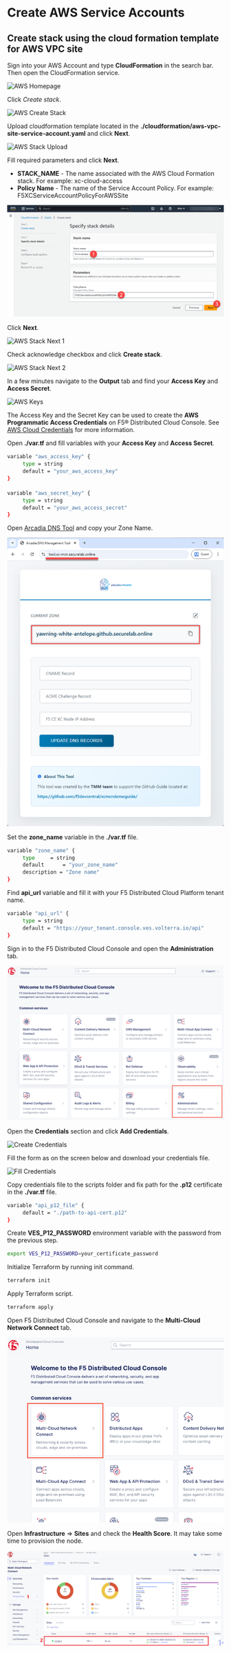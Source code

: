 # Create AWS Service Accounts

## Create stack using the cloud formation template for AWS VPC site

Sign into your AWS Account and type **CloudFormation** in the search bar. Then open the CloudFormation service.

![AWS Homepage](../../../assets/aws/aws_homepage.png)

Click *Create stack*.

![AWS Create Stack](../../../assets/aws/aws_create_stack.png)

Upload cloudformation template located in the **./cloudformation/aws-vpc-site-service-account.yaml** and click **Next**.

![AWS Stack Upload](../../../assets/aws/aws_stack_upload.png)

Fill required parameters and click **Next**.

- **STACK_NAME** - The name associated with the AWS Cloud Formation stack. For example: xc-cloud-access
- **Policy Name** - The name of the Service Account Policy. For example: F5XCServiceAccountPolicyForAWSSite

![AWS Stack Details](../../../assets/aws/aws_stack_details.png)

Click **Next**.

![AWS Stack Next 1](../../../assets/aws/aws_stack_next_1.png)

Check acknowledge checkbox and click **Create stack**.

![AWS Stack Next 2](../../../assets/aws/aws_stack_netx_2.png)

In a few minutes navigate to the **Output** tab and find your **Access Key** and **Access Secret**.

![AWS Keys](../../../assets/aws/aws_keys.png)

The Access Key and the Secret Key can be used to create the **AWS Programmatic Access Credentials** on F5® Distributed Cloud Console. See [AWS Cloud Credentials](https://docs.cloud.f5.com/docs/how-to/site-management/cloud-credentials#aws-programmable-access-credentials) for more information.

Open **./var.tf** and fill variables with your **Access Key** and **Access Secret**.

```bash
variable "aws_access_key" {
     type = string
     default = "your_aws_access_key"
}

variable "aws_secret_key" {
     type = string
     default = "your_aws_access_secret"
}
```

Open [Arcadia DNS Tool](https://tool.xc-mcn.securelab.online) and copy your Zone Name.

![Zone Name](../../../assets/xc/zone_name.png)

Set the **zone_name** variable in the **./var.tf** file.

```bash
variable "zone_name" {
     type 	  = string
     default 	  = "your_zone_name"
     description = "Zone name"
}
```

Find **api_url** variable and fill it with your F5 Distributed Cloud Platform tenant name.

```bash
variable "api_url" {
     type = string
     default = "https://your_tenant.console.ves.volterra.io/api"
}
```

Sign in to the F5 Distributed Cloud Console and open the **Administration** tab.

![Administration](../../../assets/xc/administration.png)

Open the **Credentials** section and click **Add Credentials**.

![Create Credentials](../../../assets/xc/create_credentials.png)

Fill the form as on the screen below and download your credentials file.

![Fill Credentials](../../../assets/xc/fill_credentials.png)

Copy credentials file to the scripts folder and fix path for the **.p12** certificate in the **./var.tf** file.

```bash
variable "api_p12_file" {
     default = "./path-to-api-cert.p12"
}
```

Create **VES_P12_PASSWORD** environment variable with the password from the previous step.

```bash
export VES_P12_PASSWORD=your_certificate_password
```

Initialize Terraform by running init command.

```bash
terraform init
```

Apply Terraform script.

```bash
terraform apply
```

Open F5 Distributed Cloud Console and navigate to the **Multi-Cloud Network Connect** tab.

![Cloud A Sites](../../../assets/xc/cloud_a_sites.png)

Open **Infrastructure** => **Sites** and check the **Health Score**. It may take some time to provision the node.

![Cloud A Ready](../../../assets/xc/cloud_a_ready.png)
